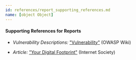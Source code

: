 ```yaml
---
id: references/report_supporting_references.md
name: [object Object]
---
```


#### Supporting References for Reports

  * *Vulnerability Descriptions:* ["Vulnerability"](https://www.owasp.org/index.php/Category:Vulnerability) (OWASP Wiki)

  * *Article:* ["Your Digital Footprint"](http://www.internetsociety.org/your-digital-footprint) (Internet Society)

